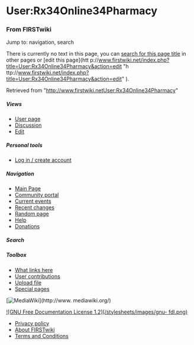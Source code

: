 

# User:Rx34Online34Pharmacy

### From FIRSTwiki

Jump to: navigation, search

There is currently no text in this page, you can [search for this page
title](Special:Search/Rx34Online34Pharmacy
"Special:Search/Rx34Online34Pharmacy" ) in other pages or [edit this page](htt
p://www.firstwiki.net/index.php?title=User:Rx34Online34Pharmacy&action=edit "h
ttp://www.firstwiki.net/index.php?title=User:Rx34Online34Pharmacy&action=edit"
).

Retrieved from
"<http://www.firstwiki.netUser:Rx34Online34Pharmacy>"

##### Views

  * [User page](/index.php?title=User:Rx34Online34Pharmacy&action=edit)
  * [Discussion](/index.php?title=User_talk:Rx34Online34Pharmacy&action=edit)
  * [Edit](/index.php?title=User:Rx34Online34Pharmacy&action=edit)

##### Personal tools

  * [Log in / create account](/index.php?title=Special:Userlogin&returnto=User:Rx34Online34Pharmacy)

[](Main_Page "Main Page" )

##### Navigation

  * [Main Page](Main_Page)
  * [Community portal](FIRSTwiki:Community_portal)
  * [Current events](Current_events)
  * [Recent changes](Special:Recentchanges)
  * [Random page](Special:Random)
  * [Help](FIRSTwiki:Help)
  * [Donations](FIRSTwiki:Site_support)

##### Search



##### Toolbox

  * [What links here](Special:Whatlinkshere/User:Rx34Online34Pharmacy)
  * [User contributions](Special:Contributions/Rx34Online34Pharmacy)
  * [Upload file](Special:Upload)
  * [Special pages](Special:Specialpages)

[![MediaWiki](/skins/common/images/poweredby_mediawiki_88x31.png)](http://www.
mediawiki.org/)

[![GNU Free Documentation License 1.2](/stylesheets/images/gnu-
fdl.png)](http://www.gnu.org/copyleft/fdl.html)

  * [Privacy policy](FIRSTwiki:Privacy_policy "FIRSTwiki:Privacy policy" )
  * [About FIRSTwiki](FIRSTwiki:About "FIRSTwiki:About" )
  * [Terms and Conditions](FIRSTwiki:Terms_and_conditions "FIRSTwiki:Terms and conditions" )

